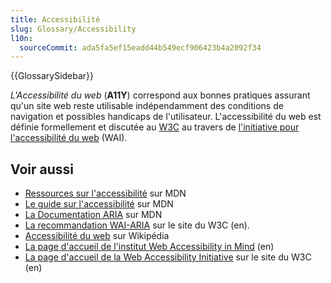 ```yaml
---
title: Accessibilité
slug: Glossary/Accessibility
l10n:
  sourceCommit: ada5fa5ef15eadd44b549ecf906423b4a2092f34
---
```


{{GlossarySidebar}}

_L'Accessibilité du web_ (**A11Y**) correspond aux bonnes pratiques assurant qu'un site web reste utilisable indépendamment des conditions de navigation et possibles handicaps de l'utilisateur. L'accessibilité du web est définie formellement et discutée au [W3C](/fr/docs/Glossary/W3C) au travers de [l'initiative pour l'accessibilité du web](/fr/docs/Glossary/WAI) (WAI).

## Voir aussi

- [Ressources sur l'accessibilité](/fr/docs/Accessibilité) sur MDN
- [Le guide sur l'accessibilité](/fr/docs/Learn/Accessibility) sur MDN
- [La Documentation ARIA](/fr/docs/Web/Accessibility/ARIA) sur MDN
- [La recommandation WAI-ARIA](http://www.w3.org/TR/wai-aria/) sur le site du W3C (en).
- [Accessibilité du web](https://fr.wikipedia.org/wiki/Accessibilité_du_web) sur Wikipédia
- [La page d'accueil de l'institut Web Accessibility in Mind](https://webaim.org/) (en)
- [La page d'accueil de la Web Accessibility Initiative](http://www.w3.org/WAI/) sur le site du W3C (en)

